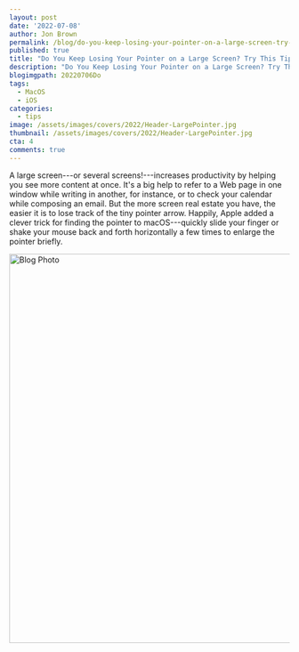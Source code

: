 ```yaml
---
layout: post
date: '2022-07-08'
author: Jon Brown
permalink: /blog/do-you-keep-losing-your-pointer-on-a-large-screen-try-this-tip-for-finding-it/
published: true
title: "Do You Keep Losing Your Pointer on a Large Screen? Try This Tip for Finding It"
description: "Do You Keep Losing Your Pointer on a Large Screen? Try This Tip for Finding It"
blogimgpath: 20220706Do
tags:
  - MacOS
  - iOS
categories:
  - tips
image: /assets/images/covers/2022/Header-LargePointer.jpg
thumbnail: /assets/images/covers/2022/Header-LargePointer.jpg
cta: 4
comments: true
---
```

A large screen---or several screens!---increases productivity by helping
you see more content at once. It's a big help to refer to a Web page in
one window while writing in another, for instance, or to check your
calendar while composing an email. But the more screen real estate you
have, the easier it is to lose track of the tiny pointer arrow. Happily,
Apple added a clever trick for finding the pointer to macOS---quickly
slide your finger or shake your mouse back and forth horizontally a few
times to enlarge the pointer briefly.



<img alt="Blog Photo" src="{{ site.site_cdn }}/assets/images/blog/2022/20220706Do/image2.png" class="img-fluid rounded m-2" width="700" />
